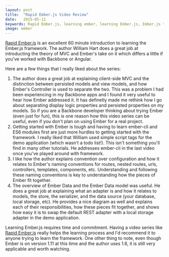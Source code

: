 ```yaml
---
layout: post
title:  "Rapid Ember.js Video Review"
date:   2015-05-11
keywords: Rapid Ember.js, learning ember, learning Ember.js, Ember.js tutorial
image: ember
---
```


[Rapid Ember.js](http://bit.ly/1xYIVbD) is an excellent 60 minute introduction to learning the Ember.js framework. The author William Hart does a great job at introducting the theory of MVC and Ember's take on it which differs a little if you've worked with Backbone or Angular.

Here are a few things that I really liked about the series:

1. The author does a great job at explaining client-side MVC and the distinction between persisted models and view models, and how Ember's Controller is used to separate the two. This was a problem I had been experiencing in my Backbone apps and I found it very useful to hear how Ember addressed it. It has definetly made me rethink how I go about separating display logic properties and persisted properties on my models. So if you are a Backbone developer thinking about trying Ember (even just for fun), this is one reason how this video series can be useful, even if you don't plan on using Ember for a real project.
2. Getting started with Ember is tough and having to learn ember-cli and ES6 modules first are just more hurdles to getting started with the framework. I really liked that William used simple script tags for the demo application (which wasn't a todo list!). This isn't something you'll find in many other tutorials. He addresses ember-cli in the last video once you've played around with framework.
3. I like how the author explains convention over configuration and how it relates to Ember's naming conventions for routes, nested routes, urls, controllers, templates, components, etc. Understanding and following these naming conventions is key to understanding how the pieces of Ember fit together.
4. The overview of Ember Data and the Ember Data model was useful. He does a great job at explaining what an adapter is and how it relates to models, the store, the serializer, and the data source (your database, local storage, etc). He provides a nice diagram as well and explains each of their responsibilities, how these pieces fit together, and shows how easy it is to swap the default REST adapter with a local storage adapter in the demo application.

Learning Ember.js requires time and commitment. Having a video series like [Rapid Ember.js](http://bit.ly/1xYIVbD) really helps the learning process and I'd recommend it to anyone trying to learn the framework. One other thing to note, even though Ember is on version 1.11 at this time and the author uses 1.6, it is still very applicable and worth watching.
